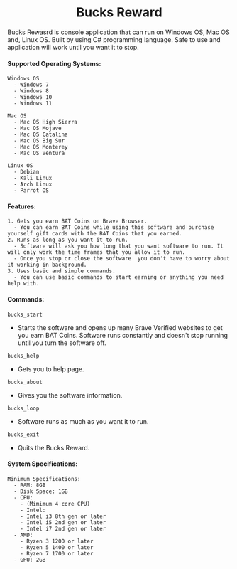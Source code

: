 <h1 align="center">Bucks Reward</h1>
<p>Bucks Rewasrd is console application that can run on Windows OS, Mac OS and, Linux OS. Built by using C# programming language. Safe
to use and application will work until you want it to stop.</p>

<h4>Supported Operating Systems:</h4>

```
Windows OS
  - Windows 7
  - Windows 8
  - Windows 10
  - Windows 11
  
Mac OS
  - Mac OS High Sierra
  - Mac OS Mojave
  - Mac OS Catalina
  - Mac OS Big Sur
  - Mac OS Monterey
  - Mac OS Ventura
  
Linux OS
  - Debian
  - Kali Linux
  - Arch Linux
  - Parrot OS
```

<h4>Features:</h4>


```
1. Gets you earn BAT Coins on Brave Browser.
  - You can earn BAT Coins while using this software and purchase yourself gift cards with the BAT Coins that you earned.
2. Runs as long as you want it to run.
  - Software will ask you how long that you want software to run. It will only work the time frames that you allow it to run. 
  - Once you stop or close the software  you don't have to worry about it working in background.
3. Uses basic and simple commands.
  - You can use basic commands to start earning or anything you need help with.
```

<h4>Commands:</h4>

```
bucks_start
```
  - Starts the software and opens up many Brave Verified websites to get you earn BAT Coins. Software runs constantly and doesn't stop running until you turn the       software off.
```
bucks_help
``````
  - Gets you to help page.
```
bucks_about
```
  - Gives you the software information.
```
bucks_loop
```
  - Software runs as much as you want it to run.
```
bucks_exit
```
  - Quits the Bucks Reward.


<h4>System Specifications:</h4>

```
Minimum Specifications:
  - RAM: 8GB
  - Disk Space: 1GB
  - CPU:
    - (Mimimum 4 core CPU)
    - Intel: 
    - Intel i3 8th gen or later
    - Intel i5 2nd gen or later
    - Intel i7 2nd gen or later
  - AMD:
    - Ryzen 3 1200 or later
    - Ryzen 5 1400 or later
    - Ryzen 7 1700 or later
  - GPU: 2GB
```
